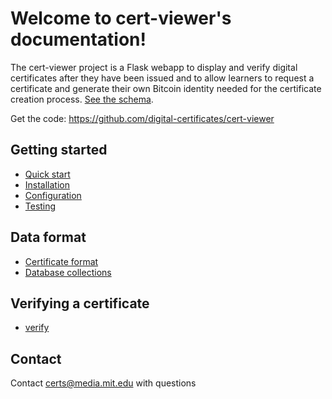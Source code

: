 Welcome to cert-viewer's documentation!
=======================================
The cert-viewer project is a Flask webapp to display and verify digital certificates after they have been issued and
to allow learners to request a certificate and generate their own Bitcoin identity needed for the certificate creation
 process. [See the schema](https://github.com/digital-certificates/cert-schema>).

Get the code: https://github.com/digital-certificates/cert-viewer


Getting started
---------------

- [Quick start](quick_start.md)
- [Installation](installation.md)
- [Configuration](configuration.md)
- [Testing](testing.md)


Data format
-----------

- [Certificate format](certificate.md)
- [Database collections](database_collections.md)


Verifying a certificate
------------------------

- [verify](verify.md)


Contact
-------
Contact certs@media.mit.edu with questions